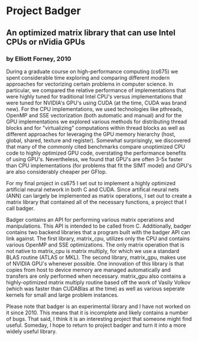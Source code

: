 # Project Badger

## An optimized matrix library that can use Intel CPUs or nVidia GPUs

### by Elliott Forney, 2010

During a graduate course on high-performance computing (cs675) we spent considerable time exploring and comparing different modern approaches for vectorizing certain problems in computer science.  In particular, we compared the relative performance of implementations that were highly tuned for traditional Intel CPU's versus implementations that were tuned for NVIDIA's GPU's using CUDA (at the time, CUDA was brand new).  For the CPU implementations, we used technologies like pthreads, OpenMP and SSE vectorization (both automatic and manual) and for the GPU implementations we explored various methods for distributing thread blocks and for "virtualizing" computations within thread blocks as well as different approaches for leveraging the GPU memory hierarchy (host, global, shared, texture and register).  Somewhat surprisingly, we discovered that many of the commonly cited benchmarks compare unoptimized CPU code to highly optimized GPU code, overstating the performance benefits of using GPU's.  Nevertheless, we found that GPU's are often 3-5x faster than CPU implementations (for problems that fit the SIMT model) and GPU's are also considerably cheaper per GFlop.

For my final project in cs675 I set out to implement a highly optimized artificial neural network in both C and CUDA.  Since artifical neural nets (ANN) can largely be implemented as matrix operations, I set out to create a matrix library that contained all of the necessary functions, a project that I call badger.

Badger contains an API for performing various matrix operations and manipulations.  This API is intended to be called from C.  Additionally, badger contains two backend libraries that a program built with the badger API can link against.  The first library, matrix_cpu, utilizes only the CPU and contains various OpenMP and SSE optimizations.  The only matrix operation that is not native to matrix_cpu is matrix multiply, for which we use a standard BLAS routine (ATLAS or MKL).  The second library, matrix_gpu, makes use of NVIDIA GPU's whenever possible.  One innovation of this library is that copies from host to device memory are managed automatically and transfers are only performed when necessary.  matrix_gpu also contains a highly-optimized matrix multiply routine based off the work of Vasily Volkov (which was faster than CUDABlas at the time) as well as various seperate kernels for small and large problem instances.

Please note that badger is an experimental library and I have not worked on it since 2010.  This means that it is incomplete and likely contains a number of bugs.  That said, I think it is an interesting project that someone might find useful.  Someday, I hope to return to project badger and turn it into a more widely useful library.
